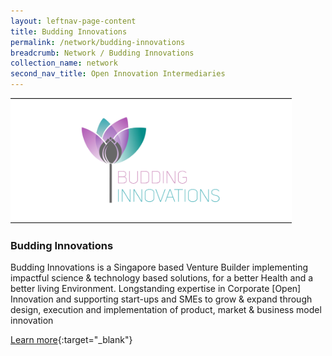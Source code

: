 ```yaml
---
layout: leftnav-page-content
title: Budding Innovations
permalink: /network/budding-innovations
breadcrumb: Network / Budding Innovations
collection_name: network
second_nav_title: Open Innovation Intermediaries
---
```

<img src="/images/BI LOGO.jpg" alt="1" style="width:450px;height:200px">

<h3>Budding Innovations</h3> 
Budding Innovations is a Singapore based Venture Builder implementing impactful science & technology based solutions, for a better Health and a better living Environment. Longstanding expertise in Corporate [Open] Innovation and supporting start-ups and SMEs to grow & expand through design, execution and implementation of product, market & business model innovation

[Learn more](https://www.budinno.com){:target="_blank"}
